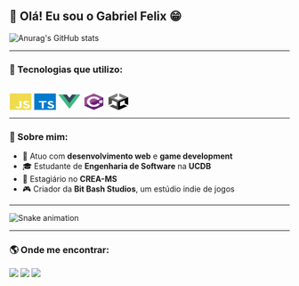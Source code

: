 ## 👋 Olá! Eu sou o Gabriel Felix 😁  

![Anurag's GitHub stats](https://github-readme-stats.vercel.app/api?username=gabsjf&show_icons=true&theme=cobalt)

---

### 🚀 Tecnologias que utilizo:
<div style="display: inline_block"><br>
  <img align="center" alt="Js" height="30" width="40" src="https://raw.githubusercontent.com/devicons/devicon/master/icons/javascript/javascript-plain.svg">
  <img align="center" alt="Ts" height="30" width="40" src="https://raw.githubusercontent.com/devicons/devicon/master/icons/typescript/typescript-plain.svg">
  <img align="center" alt="Vue" height="30" width="40" src="https://raw.githubusercontent.com/devicons/devicon/master/icons/vuejs/vuejs-original.svg">
  <img align="center" alt="CSharp" height="30" width="40" src="https://raw.githubusercontent.com/devicons/devicon/master/icons/csharp/csharp-original.svg">
  <img align="center" alt="Unity" height="30" width="40" src="https://raw.githubusercontent.com/devicons/devicon/master/icons/unity/unity-original.svg">
</div>


---

### 📌 Sobre mim:
- 🔭 Atuo com **desenvolvimento web** e **game development**  
- 🎓 Estudante de **Engenharia de Software** na **UCDB**  
- 💼 Estagiário no **CREA-MS**  
- 🎮 Criador da **Bit Bash Studios**, um estúdio indie de jogos  

---

![Snake animation](dist/github-contribution-grid-snake.svg)

---

### 🌎 Onde me encontrar:
<div> 
  <a href="https://www.youtube.com/channel/UCXU24RVC3WnMziGzzrFi9FA" target="_blank"><img src="https://img.shields.io/badge/YouTube-FF0000?style=for-the-badge&logo=youtube&logoColor=white" target="_blank"></a>
  <a href="mailto:gabrieljf268@gmail.com"><img src="https://img.shields.io/badge/Email-0078D4?style=for-the-badge&logo=microsoft-outlook&logoColor=white" target="_blank"></a>
  <a href="https://www.linkedin.com/in/gabsfelix" target="_blank"><img src="https://img.shields.io/badge/-LinkedIn-%230077B5?style=for-the-badge&logo=linkedin&logoColor=white" target="_blank"></a>  
</div>

